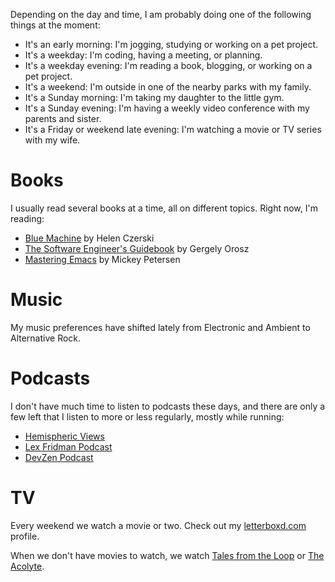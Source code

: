 Depending on the day and time, I am probably doing one of the following things at the moment:

- It's an early morning: I'm jogging, studying or working on a pet project.
- It's a weekday: I'm coding, having a meeting, or planning.
- It's a weekday evening: I'm reading a book, blogging, or working on a pet project.
- It's a weekend: I'm outside in one of the nearby parks with my family.
- It's a Sunday morning: I'm taking my daughter to the little gym.
- It's a Sunday evening: I'm having a weekly video conference with my parents and sister.
- It's a Friday or weekend late evening: I'm watching a movie or TV series with my wife.

# Books

I usually read several books at a time, all on different topics. Right now, I'm reading:

- [Blue Machine](https://openlibrary.org/works/OL28806575W/Blue_Machine?edition=key%3A/books/OL39953958M) by Helen Czerski
- [The Software Engineer's Guidebook](https://openlibrary.org/works/OL36893254W/The_Software_Engineer%27s_Guidebook?edition=key%3A/books/OL49829889M) by Gergely Orosz
- [Mastering Emacs](https://www.masteringemacs.org/book) by Mickey Petersen

# Music

My music preferences have shifted lately from Electronic and Ambient to Alternative Rock.

# Podcasts

I don't have much time to listen to podcasts these days, and there are only a few left that I listen to more or less regularly, mostly while running:

- [Hemispheric Views](https://hemisphericviews.com/)
- [Lex Fridman Podcast](https://lexfridman.com/podcast/)
- [DevZen Podcast](https://devzen.ru/)

# TV

Every weekend we watch a movie or two. Check out my [letterboxd.com](https://letterboxd.com/dsdolzhenko/films/by/rated-date/) profile.

When we don't have movies to watch, we watch [Tales from the Loop](https://www.imdb.com/title/tt8741290/) or [The Acolyte](https://www.imdb.com/title/tt12262202).
